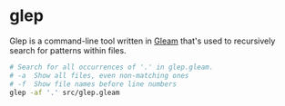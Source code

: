 # glep

Glep is a command-line tool written in [Gleam](https://gleam.run/) that's used to recursively search for patterns within files.

```sh
# Search for all occurrences of '.' in glep.gleam.
# -a  Show all files, even non-matching ones
# -f  Show file names before line numbers
glep -af '.' src/glep.gleam
```
